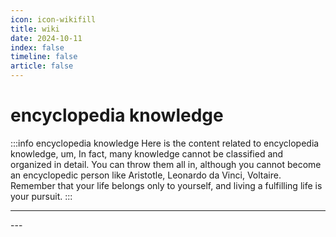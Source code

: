 ```yaml
---
icon: icon-wikifill
title: wiki
date: 2024-10-11
index: false
timeline: false
article: false
---
```

# encyclopedia knowledge

:::info encyclopedia knowledge
Here is the content related to encyclopedia knowledge, um, In fact, many knowledge cannot be classified and organized in detail. You can throw them all in, although you cannot become an encyclopedic person like Aristotle, Leonardo da Vinci, Voltaire. Remember that your life belongs only to yourself, and living a fulfilling life is your pursuit.
:::

---

<Catalog base="/study/wiki/" />
---